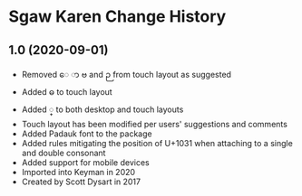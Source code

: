 Sgaw Karen Change History
====================

1.0 (2020-09-01)
----------------
* Removed ​ေ ာ ဗ and ဉ from touch layout as suggested
* Added ဓ to touch layout
* Added ္ to both desktop and touch layouts
* Touch layout has been modified per users' suggestions and comments
* Added Padauk font to the package
* Added rules mitigating the position of U+1031 when attaching to a single and double consonant
* Added support for mobile devices
* Imported into Keyman in 2020
* Created by Scott Dysart in 2017
